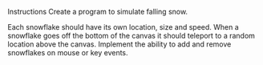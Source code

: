 Instructions
Create a program to simulate falling snow.

Each snowflake should have its own location, size and speed.
When a snowflake goes off the bottom of the canvas it should teleport to a random location above the canvas.
Implement the ability to add and remove snowflakes on mouse or key events.